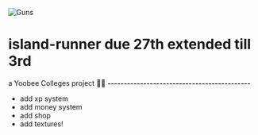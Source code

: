 ![Guns](https://user-images.githubusercontent.com/62681404/171349675-809e2ec0-64ac-44cc-a894-d2da9ba01783.png)
# island-runner due 27th extended till 3rd
a Yoobee Colleges project 🐱‍🐉
**--------------------------------------------**
- add xp system
- add money system
- add shop
- add textures!



